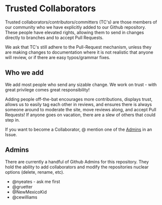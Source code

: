 # Trusted Collaborators

Trusted collaborators/contributors/committers (TC's) are those members of our community who we have explicitly added to our Github repository. These people have elevated rights, allowing them to send in changes directly to branches and to accept Pull Requests.

We ask that TC's still adhere to the Pull-Request mechanism, unless they are making changes to documentation where it is not realistic that anyone will review, or if there are easy typos/grammar fixes.

## Who we add
We add most people who send any sizable change. We work on trust - with great privilege comes great responsibility!

Adding people off-the-bat encourages more contributions, displays trust, allows us to easily tag each other in reviews, and ensures there is always someone around to moderate the site, move reviews along, and accept Pull Requests! If anyone goes on vacation, there are a slew of others that could step in.

If you want to become a Collaborator, @ mention one of the [Admins](#admins) in an Issue.

## Admins
There are currently a handful of Github Admins for this repository. They hold the ability to add collaborators and modify the repositories nuclear options (delete, rename, etc).

* @nyeates - ask me first
* @gruetter
* @NewMexicoKid
* @cewilliams